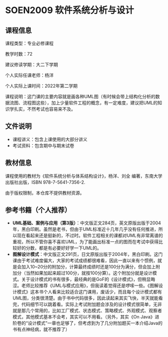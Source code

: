 # SOEN2009 软件系统分析与设计

## 课程信息

课程类型：专业必修课程

教学时数：72

建议修读学期：大二下学期

个人实际任课老师：杨洋

个人实际上课时间：2022年第二学期

课程说明：这门课的主要内容就是画各种UML图（有时候会带上结构化分析的数据流图、流程图这些），加上少量软件工程的概念，有一定难度，建议把UML的知识学扎实，不然考试也容易来不及。

## 文件说明

- 课程讲义：包含上课使用的大部分讲义
- 考试资料：包含期中与期末试卷

## 教材信息

课程使用的教材为《软件系统分析与体系结构设计》，杨洋、刘全 编著，东南大学出版社出版，ISBN 978-7-5641-7356-2.

由于版权限制，本仓库不提供教材资源。

## 参考书籍（个人推荐）

- **UML基础、案例与应用（第3版）**：中文版正文284页，英文原版出版于2004年，黑白印刷。虽然是老书，但由于UML标准近十几年几乎没有任何推进，所以现在看起来还是挺新的，不过时。软件工程相关的课都对UML有非常离谱的重视，所以不管你喜不喜欢UML，为了能画出标准一点的图而在考试中获得比较好的分数，都是有必要好好学一下UML的。
- **图解设计模式**：中文版正文291页，日文原版出版于2004年，黑白印刷。这门课由于考试难度偏大，大家的考试成绩都很难看，因此一直以来有个惯例，就是会加入10~20分的附加分，计算最终成绩时还是100分为满分，但会加上附加分（当然如果加起来超过100分，就按100分算）。这个附加分就是设计模式。关于设计模式的书有很多，最经典的是GoF的《设计模式》，但稍显晦涩。老师比较推荐《UML与模式应用》，但我读着觉得还是啰嗦一些。《图解设计模式》这本书个人看来比较适合这门课用，废话少，而且每个设计模式都有UML图，分类很清楚。由于书中代码很多，因此读起来其实飞快，半天就能看完，代码细节可以跳着看。实际上考试附加题会涉及的设计模式很简单，无非就是那几个常用的，比如工厂模式、状态模式、策略模式、外观模式、观察者模式，其他模式基本不会考，其实可以不用看。（另外，其实《On Java》进阶卷的“设计模式”一章也足够了，但考虑到为了几分附加题买一本介绍Java的书有点神经病，就不推荐了）
